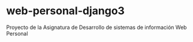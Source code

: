 # web-personal-django3
Proyecto de la Asignatura de Desarrollo  de sistemas de información Web Personal 
